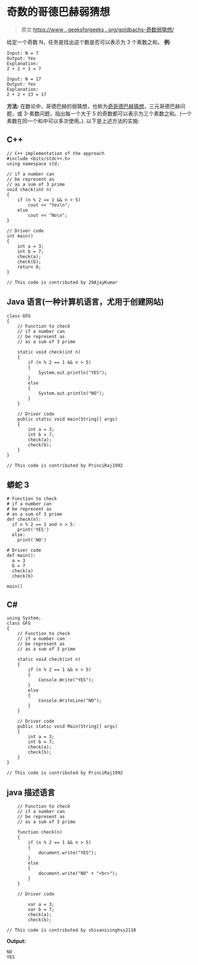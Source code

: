 # 奇数的哥德巴赫弱猜想

> 原文:[https://www . geeksforgeeks . org/goldbachs-奇数弱猜想/](https://www.geeksforgeeks.org/goldbachs-weak-conjecture-for-odd-numbers/)

给定一个奇数 N，任务是找出这个数是否可以表示为 3 个素数之和。
**例:**

```
Input: N = 7
Output: Yes
Explanation:
2 + 2 + 3 = 7

Input: N = 17
Output: Yes
Explanation:
2 + 2 + 13 = 17
```

**方法:**
在数论中，哥德巴赫的弱猜想，也称为[奇哥德巴赫猜想](https://en.wikipedia.org/wiki/Goldbach%27s_weak_conjecture)，三元哥德巴赫问题，或 3-素数问题，指出每一个大于 5 的奇数都可以表示为三个素数之和。(一个素数在同一个和中可以多次使用。).
以下是上述方法的实施:

## C++

```
// C++ implementation of the approach
#include <bits/stdc++.h>
using namespace std;

// if a number can
// be represent as
// as a sum of 3 prime
void check(int n)
{
    if (n % 2 == 1 && n > 5)
        cout << "Yes\n";
    else
        cout << "No\n";
}

// Driver code
int main()
{
    int a = 3;
    int b = 7;
    check(a);
    check(b);
    return 0;
}

// This code is contributed by 29AjayKumar
```

## Java 语言(一种计算机语言，尤用于创建网站)

```
class GFG
{
    // Function to check
    // if a number can
    // be represent as
    // as a sum of 3 prime

    static void check(int n)
    {
        if (n % 2 == 1 && n > 5)
        {
            System.out.println("YES");
        }
        else
        {
            System.out.println("NO");
        }
    }

    // Driver code
    public static void main(String[] args)
    {
        int a = 3;
        int b = 7;
        check(a);
        check(b);
    }
}

// This code is contributed by PrinciRaj1992
```

## 蟒蛇 3

```
# Function to check
# if a number can
# be represent as
# as a sum of 3 prime
def check(n):
  if n % 2 == 1 and n > 5:
    print('YES')
  else:
    print('NO')

# Driver code
def main():
  a = 3
  b = 7
  check(a)
  check(b)

main()
```

## C#

```
using System;
class GFG
{
    // Function to check
    // if a number can
    // be represent as
    // as a sum of 3 prime

    static void check(int n)
    {
        if (n % 2 == 1 && n > 5)
        {
            Console.Write("YES");
        }
        else
        {
            Console.WriteLine("NO");
        }
    }

    // Driver code
    public static void Main(String[] args)
    {
        int a = 3;
        int b = 7;
        check(a);
        check(b);
    }
}

// This code is contributed by PrinciRaj1992
```

## java 描述语言

```
    // Function to check
    // if a number can
    // be represent as
    // as a sum of 3 prime

    function check(n)
    {
        if (n % 2 == 1 && n > 5)
        {
            document.write("YES");
        }
        else
        {
            document.write("NO" + "<br>");
        }
    }

    // Driver code

        var a = 3;
        var b = 7;
        check(a);
        check(b);

// This code is contributed by shivanisinghss2110
```

**Output:** 

```
NO
YES
```